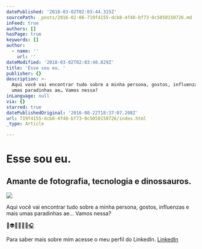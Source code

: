 ```yaml
---
datePublished: '2018-03-02T02:03:44.315Z'
sourcePath: _posts/2016-02-06-719f4155-dcb8-4f40-bf73-0c5050150726.md
inFeed: true
authors: []
hasPage: true
keywords: []
author:
  - name: ''
    url: ''
dateModified: '2018-03-02T02:03:40.829Z'
title: 'Esse sou eu. '
publisher: {}
description: >-
  Aqui você vai encontrar tudo sobre a minha persona, gostos, influenzas e mais
  umas paradinhas ae… Vamos nessa? 
inLanguage: null
via: {}
starred: true
datePublishedOriginal: '2016-08-22T18:37:07.208Z'
url: 719f4155-dcb8-4f40-bf73-0c5050150726/index.html
_type: Article

---
```

# Esse sou eu. 

## Amante de fotografia, tecnologia e dinossauros.
![](https://s3-us-west-2.amazonaws.com/the-grid-img/p/dab4302eb1de43b0e1cb7167c4a5f4993125208c.png)

Aqui você vai encontrar tudo sobre a minha persona, gostos, influenzas e mais umas paradinhas ae... Vamos nessa? 

👻👽🤢😹👾🤖[🎧][0]

Para saber mais sobre mim acesse o meu perfil do LinkedIn.
[LinkedIn][1]

[0]: https://open.spotify.com/user/fisa67 "Music!!"
[1]: https://www.linkedin.com/in/fisa67/